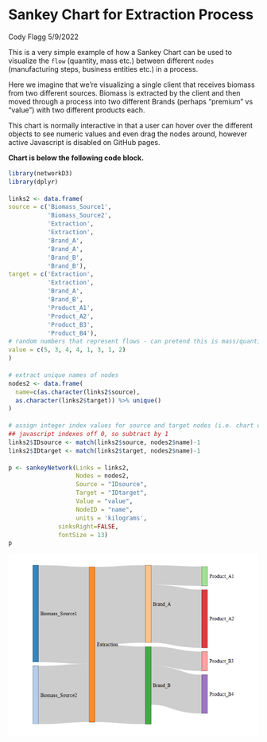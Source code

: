 Sankey Chart for Extraction Process
================
Cody Flagg
5/9/2022

This is a very simple example of how a Sankey Chart can be used to
visualize the `flow` (quantity, mass etc.) between different `nodes`
(manufacturing steps, business entities etc.) in a process.

Here we imagine that we’re visualizing a single client that receives
biomass from two different sources. Biomass is extracted by the client
and then moved through a process into two different Brands (perhaps
“premium” vs “value”) with two different products each.

This chart is normally interactive in that a user can hover over the
different objects to see numeric values and even drag the nodes around,
however active Javascript is disabled on GitHub pages.

**Chart is below the following code block.**

``` r
library(networkD3)
library(dplyr)

links2 <- data.frame(
source = c('Biomass_Source1', 
           'Biomass_Source2', 
           'Extraction', 
           'Extraction', 
           'Brand_A', 
           'Brand_A', 
           'Brand_B', 
           'Brand_B'),
target = c('Extraction', 
           'Extraction', 
           'Brand_A', 
           'Brand_B', 
           'Product_A1', 
           'Product_A2', 
           'Product_B3', 
           'Product_B4'),
# random numbers that represent flows - can pretend this is mass/quantity/revenue etc.
value = c(5, 3, 4, 4, 1, 3, 1, 2)
)

# extract unique names of nodes
nodes2 <- data.frame(
  name=c(as.character(links2$source), 
  as.character(links2$target)) %>% unique()
)

# assign integer index values for source and target nodes (i.e. chart coordinates)
## javascript indexes off 0, so subtract by 1
links2$IDsource <- match(links2$source, nodes2$name)-1 
links2$IDtarget <- match(links2$target, nodes2$name)-1

p <- sankeyNetwork(Links = links2, 
                   Nodes = nodes2,
                   Source = "IDsource", 
                   Target = "IDtarget",
                   Value = "value", 
                   NodeID = "name", 
                   units = 'kilograms',
              sinksRight=FALSE,
              fontSize = 13)
p
```

![](sankey_manufacturing_chart_files/figure-gfm/unnamed-chunk-1-1.png)<!-- -->

